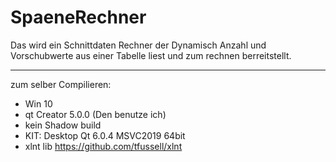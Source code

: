 # SpaeneRechner

Das wird ein Schnittdaten Rechner der Dynamisch Anzahl und Vorschubwerte aus einer Tabelle liest und zum rechnen berreitstellt.

---
zum selber Compilieren:
  - Win 10
  - qt Creator 5.0.0 (Den benutze ich)
  - kein Shadow build
  - KIT: Desktop Qt 6.0.4 MSVC2019 64bit
  - xlnt lib https://github.com/tfussell/xlnt
